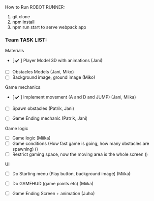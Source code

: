 How to Run ROBOT RUNNER:

1. git clone
2. npm install
3. npm run start to serve webpack app


### Team TASK LIST:

Materials
- [ :heavy_check_mark: ] Player Model 3D with animations (Jani)
- [ ] Obstacles Models (Jani, Miko)
- [ ] Background image, ground image (Miko)

Game mechanics
- [ :heavy_check_mark: ] Implement movement (A and D and JUMP) (Jani, Miika)
- [ ] Spawn obstacles (Patrik, Jani)
- [ ] Game Ending mechanic (Patrik, Jani)


Game logic
- [ ] Game logic (Miika)
- [ ] Game conditions (How fast game is going, how many obstacles are spawning) ()
- [ ] Restrict gaming space, now the moving area is the whole screen ()

UI
- [ ] Do Starting menu (Play button, background image) (Miika)
- [ ] Do GAMEHUD (game points etc) (Miika)
- [ ] Game Ending Screen + animation (Juho)


